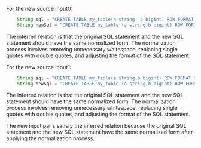 For the new source input0:
```java
    String sql = "CREATE TABLE my_table(a string, b bigint) ROW FORMAT SERDE 'org.apache.hadoop.hive.serde2.JsonSerDe' STORED AS TEXTFILE";
    String newSql = "CREATE TABLE my_table (a string,b bigint) ROW FORMAT SERDE 'org.apache.hadoop.hive.serde2.JsonSerDe' STORED AS TEXTFILE";
```
The inferred relation is that the original SQL statement and the new SQL statement should have the same normalized form. The normalization process involves removing unnecessary whitespace, replacing single quotes with double quotes, and adjusting the format of the SQL statement.

For the new source input1:
```java
    String sql = "CREATE TABLE my_table(a string,b bigint) ROW FORMAT SERDE 'org.apache.hadoop.hive.serde2.JsonSerDe' STORED AS TEXTFILE";
    String newSql = "CREATE TABLE my_table (a string,b bigint) ROW FORMAT SERDE 'org.apache.hadoop.hive.serde2.JsonSerDe' STORED AS TEXTFILE";
```
The inferred relation is that the original SQL statement and the new SQL statement should have the same normalized form. The normalization process involves removing unnecessary whitespace, replacing single quotes with double quotes, and adjusting the format of the SQL statement.

The new input pairs satisfy the inferred relation because the original SQL statement and the new SQL statement have the same normalized form after applying the normalization process.
